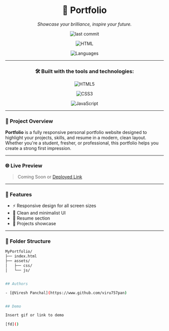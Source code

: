 <div align="center">

# 🚀 **Portfolio**

*Showcase your brilliance, inspire your future.*

![last commit](https://img.shields.io/github/last-commit/viru757pan/Portfolio?label=last%20commit)

![HTML](https://img.shields.io/badge/html-64.7%25-blue)

![Languages](https://img.shields.io/badge/languages-3-informational)

---

### 🛠️ Built with the tools and technologies:

![HTML5](https://img.shields.io/badge/HTML5-E34F26?logo=html5&logoColor=white)

![CSS3](https://img.shields.io/badge/CSS3-1572B6?logo=css3&logoColor=white)

![JavaScript](https://img.shields.io/badge/JavaScript-F7DF1E?logo=javascript&logoColor=black)

---
</div>

### 📂 Project Overview

**Portfolio** is a fully responsive personal portfolio website designed to highlight your projects, skills, and resume in a modern, clean layout. Whether you're a student, fresher, or professional, this portfolio helps you create a strong first impression.

---

### 🌐 Live Preview

> Coming Soon or [Deployed Link](#)

---

### 📸 Features

- ⚡ Responsive design for all screen sizes
- 🎯 Clean and minimalist UI
- 📄 Resume section
- 📁 Projects showcase

---

### 📌 Folder Structure

```bash
MyPortfolio/
├── index.html
├── assets/
│   ├── css/
│   └── js/


## Authors

- [@Viresh Panchal](https://www.github.com/viru757pan)


## Demo

Insert gif or link to demo

[fd]()
